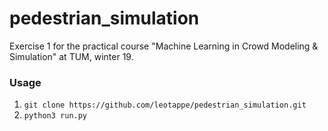# pedestrian_simulation
Exercise 1 for the practical course "Machine Learning in Crowd Modeling & Simulation" at TUM, winter 19.

### Usage

1. `git clone https://github.com/leotappe/pedestrian_simulation.git`
2. `python3 run.py`

